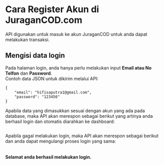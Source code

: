 # Cara Register Akun di JuraganCOD.com
API digunakan untuk masuk ke akun JuraganCOD untuk anda dapat melakukan transaksi.

## Mengisi data login
Pada halaman login, anda hanya perlu melakukan input <b>Email atau No Telfon</b> dan <b>Password</b>. <br>
Contoh data JSON untuk dikirim melalui API:
```
{
    "email": "hifisaputra1@gmail.com",
    "password": "123456"    
}
```

Apabila data yang dimasukkan sesuai dengan akun yang ada pada database, maka API akan merespon sebagai berikut yang artinya anda berhasil login dan otomatis diarahkan ke dashboard:
```
```
Apabila gagal melakukan login, maka API akan merespon sebagai berikut dan anda dapat mengulangi proses login yang sama:
```
```

#### Selamat anda berhasil melakukan login.